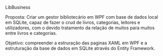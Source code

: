 LibBusiness

Proposta: Criar um gestor bibliotecário em WPF com base de dados local em SQLite, capaz de fazer o crud de livros, categorias, leitores e utilizadores, com o devido tratamento da relação de muitos para muitos entre livros e categorias.

Objetivo: compreender a estruração das paginas XAML em WPF e a estruturação da base de dados em SQLite através do Entity Framework.
